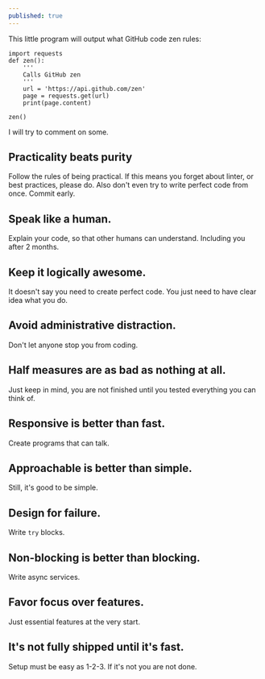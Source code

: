 ```yaml
---
published: true
---
```

This little program will output what GitHub code zen rules:

~~~
import requests
def zen():
	'''
	Calls GitHub zen
	'''
	url = 'https://api.github.com/zen'
	page = requests.get(url)
	print(page.content)
    
zen()
~~~

I will try to comment on some.

## Practicality beats purity
Follow the rules of being practical.
If this means you forget about linter, or best practices, please do.
Also don't even try to write perfect code from once. Commit early.

## Speak like a human.
Explain your code, so that other humans can understand.
Including you after 2 months.

## Keep it logically awesome.
It doesn't say you need to create perfect code.
You just need to have clear idea what you do.

## Avoid administrative distraction.
Don't let anyone stop you from coding.

## Half measures are as bad as nothing at all.
Just keep in mind, you are not finished until you tested everything you can think of.

## Responsive is better than fast.
Create programs that can talk.

## Approachable is better than simple.
Still, it's good to be simple.

## Design for failure.
Write `try` blocks.

## Non-blocking is better than blocking.
Write async services.

## Favor focus over features.
Just essential features at the very start. 

## It's not fully shipped until it's fast.
Setup must be easy as 1-2-3.
If it's not you are not done.
